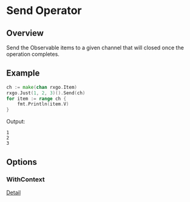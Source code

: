 # Send Operator

## Overview

Send the Observable items to a given channel that will closed once the operation completes.

## Example

```go
ch := make(chan rxgo.Item)
rxgo.Just(1, 2, 3)().Send(ch)
for item := range ch {
	fmt.Println(item.V)
}
```

Output:

```
1
2
3
```

## Options

### WithContext

[Detail](options.md#withcontext)